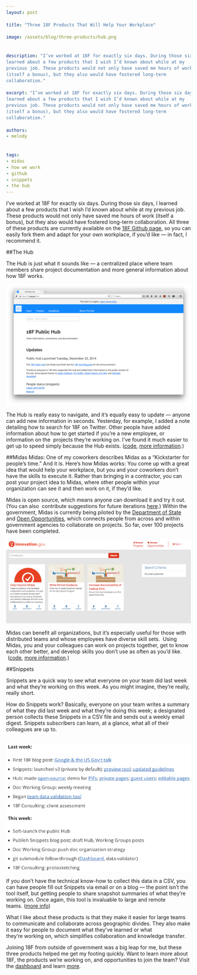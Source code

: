 ```yaml
---
layout: post

title: "Three 18F Products That Will Help Your Workplace"

image: /assets/blog/three-products/hub.png


description: "I’ve worked at 18F for exactly six days. During those six days, I
learned about a few products that I wish I’d known about while at my
previous job. These products would not only have saved me hours of work
(itself a bonus), but they also would have fostered long-term
collaboration."

excerpt: "I’ve worked at 18F for exactly six days. During those six days, I
learned about a few products that I wish I’d known about while at my
previous job. These products would not only have saved me hours of work
(itself a bonus), but they also would have fostered long-term
collaboration."

authors:
- melody


tags:
- midas
- how we work
- github
- snippets
- the hub
---
```


I’ve worked at 18F for exactly six days. During those six days, I
learned about a few products that I wish I’d known about while at my
previous job. These products would not only have saved me hours of work
(itself a bonus), but they also would have fostered long-term
collaboration. All three of these products are currently available on
the [18F Github
page](https://github.com/18F/),
so you can easily fork them and adapt for your own workplace, if you’d
like — in fact, I recommend it.

##The Hub

The Hub is just what it sounds like — a centralized place where team members share project documentation and more general information about how 18F works.

![A screenshot of The Hub](/assets/blog/three-products/hub.png)

The Hub is really easy to navigate, and it’s equally easy to update
— anyone can add new information in seconds. Yesterday, for example, I
added a note detailing how to search for 18F on Twitter. Other people
have added information about how to get started if you’re a new
employee, or information on the  projects they’re working on. I’ve found
it much easier to get up to speed simply because the Hub exists.
([code](https://github.com/18F/hub),
[more
information](https://18f.gsa.gov/2014/12/23/hub/).)

##Midas
Midas: One of my coworkers describes Midas as a “Kickstarter for people’s time.” And it is. Here’s how Midas works: You come up with a great idea that would help your workplace, but you and your coworkers don’t have the skills to execute it. Rather than bringing in a contractor, you can post your project idea to Midas, where other people within your organization can see it and then work on it, if they’d like.

Midas is open source, which means anyone can download it and try it out.
(You can also  contribute suggestions for future iterations
[here](https://github.com/18F/midas/issues?q=is%3Aopen+is%3Aissue+label%3A%22help+wanted%22).)
Within the government, Midas is currently being piloted by the
[Department of State](http://www.state.gov/) and [Open
Opportunities](https://www.digitalgov.gov/join-digitalgov/open-opportunities-in-digitalgov/),
which connects people from across and within government agencies to
collaborate on projects. So far, over 100 projects have been completed.

![A screenshot of Midas](/assets/blog/three-products/midas.png)

Midas can benefit all organizations, but it’s especially useful for
those with distributed teams and whose employees have diverse skill
sets.  Using Midas, you and your colleagues can work on projects
together, get to know each other better, and develop skills you don’t
use as often as you’d like.
 ([code](https://github.com/18F/midas),
[more
information](https://18f.gsa.gov/2014/07/16/midas-a-marketplace-for-innovation-in-government/).)

##Snippets

Snippets are a quick way to see what everyone on your team did last week and what they’re working on this week. As you might imagine, they’re really, really short.

How do Snippets work? Basically, everyone on your team writes a summary
of what they did last week and what they’re doing this week; a
designated person collects these Snippets in a CSV file and sends out a
weekly email digest. Snippets subscribers can learn, at a glance, what
all of their colleagues are up to.

 ![A snippet from Mike Bland, describing his workflow](/assets/blog/snippets/20141215-mbland.jpg)

If you don’t have the technical know-how to collect this data in a CSV,
you can have people fill out Snippets via email or on a blog — the point
isn’t the tool itself, but getting people to share snapshot summaries of
what they’re working on. Once again, this tool is invaluable to large
and remote teams. ([more
info](https://18f.gsa.gov/2014/12/17/snippets/))

What I like about these products is that they make it easier for large
teams to communicate and collaborate across geographic divides. They
also make it easy for people to document what they’ve learned or what
they’re working on, which simplifies collaboration and knowledge
transfer.

Joining 18F from outside of government was a big leap for me, but these
three products helped me get my footing quickly. Want to learn more
about 18F, the products we’re working on, and opportunities to join the
team? Visit the
[dashboard](https://18f.gsa.gov/dashboard/) and
learn
[more](https://18f.gsa.gov/2015/01/21/join-us/).

